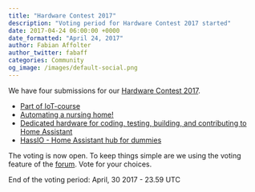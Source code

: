 ```yaml
---
title: "Hardware Contest 2017"
description: "Voting period for Hardware Contest 2017 started"
date: 2017-04-24 06:00:00 +0000
date_formatted: "April 24, 2017"
author: Fabian Affolter
author_twitter: fabaff
categories: Community
og_image: /images/default-social.png
---
```


We have four submissions for our [Hardware Contest 2017][hardware].

- [Part of IoT-course](https://community.home-assistant.io/t/entry-for-hardware-contest-part-of-iot-course/14827)
- [Automating a nursing home!](https://community.home-assistant.io/t/entry-automating-a-nursing-home/14872)
- [Dedicated hardware for coding, testing, building, and contributing to Home Assistant](https://community.home-assistant.io/t/entry-dedicated-hardware-for-coding-testing-building-and-contributing-to-home-assistant/15515)
- [HassIO - Home Assistant hub for dummies](https://community.home-assistant.io/t/entry-hassio-home-assistant-hub-for-dummies/16037)

The voting is now open. To keep things simple are we using the voting feature of the [forum]. Vote for your choices.

End of the voting period: April, 30 2017 - 23.59 UTC

[hardware]: /blog/2017/04/01/thomas-krenn-award/
[award]: https://www.thomas-krenn.com/de/tkmag/allgemein/zammad-home-assistant-und-freifunk-das-sind-die-gewinner-des-thomas-krenn-awards-2017/
[forum]: https://community.home-assistant.io/c/contest-2017
[twitter]: https://twitter.com/home_assistant


